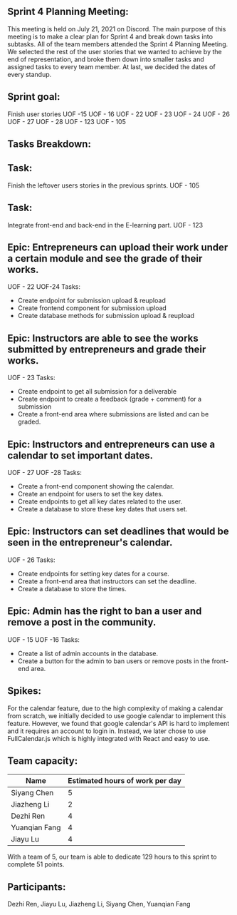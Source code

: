 ## Sprint 4 Planning Meeting: 
This meeting is held on July 21, 2021 on Discord. The main purpose of this meeting is to make a clear plan for Sprint 4 and break down tasks into subtasks. All of the team members attended the Sprint 4 Planning Meeting. We selected the rest of the user stories that we wanted to achieve by the end of representation, and broke them down into smaller tasks and assigned tasks to every team member. At last, we decided the dates of every standup.

## Sprint goal:
Finish user stories  UOF -15  UOF - 16  UOF - 22  UOF - 23  UOF - 24    UOF - 26 UOF - 27 UOF - 28 UOF - 123 UOF - 105


## Tasks Breakdown:
## Task: 
Finish the leftover users stories in the previous sprints.
UOF - 105

## Task: 
Integrate front-end and back-end in the E-learning part.
UOF - 123

## Epic: Entrepreneurs can upload their work under a certain module and see the grade of their works.
UOF - 22 UOF-24
Tasks:
- Create endpoint for submission upload & reupload
- Create frontend component for submission upload
- Create database methods for submission upload & reupload


## Epic: Instructors are able to see the works submitted by entrepreneurs and grade their works.
UOF - 23
Tasks:
- Create endpoint to get all submission for a deliverable
- Create endpoint to create a feedback (grade + comment) for a submission
- Create a front-end area where submissions are listed and can be graded.


## Epic: Instructors and entrepreneurs can use a calendar to set important dates.
UOF - 27 UOF -28
Tasks:   
- Create a front-end component showing the calendar.
- Create an endpoint for users to set the key dates.
- Create endpoints to get all key dates related to the user. 
- Create a database to store these key dates that users set.

## Epic: Instructors can set deadlines that would be seen in the entrepreneur's calendar. 
UOF - 26
Tasks:
- Create endpoints for setting key dates for a course. 
- Create a front-end area that instructors can set the deadline.
- Create a database to store the times.

## Epic: Admin has the right to ban a user and remove a post in the community.
UOF - 15  UOF -16
Tasks:
- Create a list of admin accounts in the database.
- Create a button for the admin to ban users or remove posts in the front-end area.


## Spikes: 
For the calendar feature, due to the high complexity of making a calendar from scratch, we initially decided to use google calendar to implement this feature. However, we found that google calendar's API is hard to implement and it requires an account to login in. Instead, we later chose to use FullCalendar.js which is highly integrated with React and easy to use.


## Team capacity:
| Name | Estimated hours of work per day |
| --- | --- |
| Siyang Chen | 5 |
| Jiazheng Li | 2 |
| Dezhi Ren | 4 |
| Yuanqian Fang | 4 |
| Jiayu Lu | 4 |

With a team of 5, our team is able to dedicate 129 hours to this sprint to complete 51 points. 

## Participants: 
Dezhi Ren, Jiayu Lu, Jiazheng Li, Siyang Chen, Yuanqian Fang
